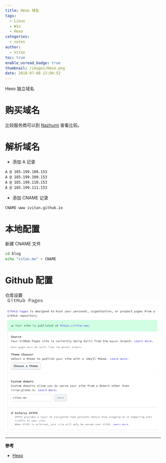 ```yaml
---
title: Hexo 域名
tags:
  - Linux
  - Win
  - Hexo
categories:
  - notes
author:
  - Vitan
toc: true
enable_unread_badge: true
thumbnail: /images/Hexo.png
date: 2018-07-08 22:04:52
---
```

Hexo 独立域名
<!-- more -->

# 购买域名
比较服务商可以到 [Nazhumi](https://www.nazhumi.com/) 查看比较。

# 解析域名

- 添加 A 记录

```bash
A @ 185.199.108.153
A @ 185.199.109.153
A @ 185.199.110.153
A @ 185.199.111.153
```

- 添加 CNAME 记录

```bash
CNAME www ivitan.github.io
```

# 本地配置
新建 CNAME 文件
```bash
cd blog
echo "vitan.me" > CNAME
``` 

# Github 配置
仓库设置
![](https://raw.githubusercontent.com/ivitan/Picture/master/20190808222520.png)

---
**参考**
- [Hexo](https://hexo.io/zh-cn/docs/deployment#Netlify)
